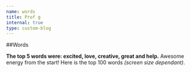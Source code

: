 ```yaml
---
name: words
title: Prof g
internal: true
type: custom-blog
---
```


##Words

**The top 5 words were: excited, love, creative, great and help.** Awesome energy from the start! Here is the top 100 words _(screen size dependant)_.
